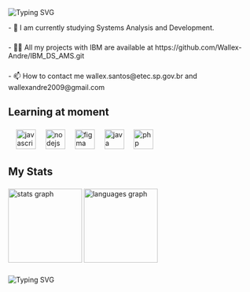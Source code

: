 <div align="left">
  <img src="https://readme-typing-svg.demolab.com?font=Fira+Code&weight=500&size=22&pause=1000&color=1E90FF&left=true&left=true&random=false&width=500&lines=Hello,+I'm+Wallex!;I+am+16+years+old;Welcome+to+my+profile!" alt="Typing SVG">
</div>

<p align="left">- 🌱 I am currently studying Systems Analysis and Development.</p>

###

<p align="left">- 👨‍💻 All my projects with IBM are available at https://github.com/Wallex-Andre/IBM_DS_AMS.git</p>

###

<p align="left">- 📫 How to contact me wallex.santos@etec.sp.gov.br and wallexandre2009@gmail.com</p>

###

<h2 align="left">Learning at moment</h2>

###

<div align="left">
  <img width="12" />
  <img src="https://cdn.jsdelivr.net/gh/devicons/devicon/icons/javascript/javascript-original.svg" height="40" alt="javascript logo"  />
  <img width="12" />
  <img src="https://cdn.jsdelivr.net/gh/devicons/devicon/icons/nodejs/nodejs-original.svg" height="40" alt="nodejs logo"  />
  <img width="12" />
  <img src="https://skillicons.dev/icons?i=figma" height="40" alt="figma logo"  />
  <img width="12" />
  <img src="https://skillicons.dev/icons?i=java" height="40" alt="java logo"  />
  <img width="12" />
  <img src="https://skillicons.dev/icons?i=php" height="40" alt="php logo"  />
</div>

###

<h2 align="left">My Stats</h2>

###

<div align="left">
  <img src="https://github-readme-stats.vercel.app/api?username=Wallex-Andre&hide_title=false&hide_rank=false&show_icons=true&include_all_commits=true&count_private=true&disable_animations=false&theme=github_dark&locale=en&hide_border=false&order=1" height="150" alt="stats graph"  />
  <img src="https://github-readme-stats.vercel.app/api/top-langs?username=Wallex-Andre&locale=en&hide_title=false&layout=compact&card_width=320&langs_count=5&theme=github_dark&hide_border=false&order=2" height="150" alt="languages graph"  />
</div>

###

<img src="https://readme-typing-svg.demolab.com?font=Fira+Code&weight=500&size=22&pause=1000&color=1E90FF&left=true&left=true&random=false&width=500&lines=Thank+you+for+your+attention!" alt="Typing SVG">
